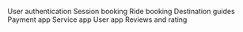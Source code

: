User authentication
Session booking
Ride booking
Destination guides
Payment app
Service app
User app
Reviews and rating
